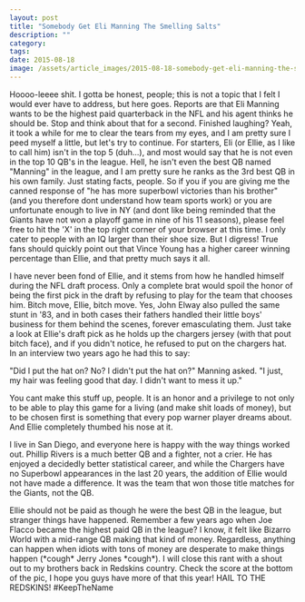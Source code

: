 ```yaml
---
layout: post
title: "Somebody Get Eli Manning The Smelling Salts"
description: ""
category: 
tags: 
date: 2015-08-18
image: /assets/article_images/2015-08-18-somebody-get-eli-manning-the-smelling-salts/manning2.jpg
---
```



<p>Hoooo-leeee shit. I gotta be honest, people; this is not a topic that I felt I would ever have to address, but here goes. Reports are that Eli Manning wants to be the highest paid quarterback in the NFL and his agent thinks he should be. Stop and think about that for a second. Finished laughing? Yeah, it took a while for me to clear the tears from my eyes, and I am pretty sure I peed myself a little, but let's try to continue. For starters, Eli (or Ellie, as I like to call him) isn't in the top 5 (duh...), and most would say that he is not even in the top 10 QB's in the league. Hell, he isn't even the best QB named "Manning" in the league, and I am pretty sure he ranks as the 3rd best QB in his own family. Just stating facts, people. So if you if you are giving me the canned response of "he has more superbowl victories than his brother" (and you therefore dont understand how team sports work) or you are unfortunate enough to live in NY (and dont like being reminded that the Giants have not won a playoff game in nine of his 11 seasons), please feel free to hit the 'X' in the top right corner of your browser at this time. I only cater to people with an IQ larger than their shoe size. But I digress! True fans should quickly point out that Vince Young has a higher career winning percentage than Ellie, and that pretty much says it all.</p><p>I have never been fond of Ellie, and it stems from how he handled himself during the NFL draft process. Only a complete brat would spoil the honor of being the first pick in the draft by refusing to play for the team that chooses him. Bitch move, Ellie, bitch move. Yes, John Elway also pulled the same stunt in '83, and in both cases their fathers handled their little boys' business for them behind the scenes, forever emasculating them. Just take a look at Ellie's draft pick as he holds up the chargers jersey (with that pout bitch face), and if you didn't notice, he refused to put on the chargers hat. In an interview two years ago he had this to say:</p><p>"Did I put the hat on? No? I didn't put the hat on?" Manning asked. "I just, my hair was feeling good that day. I didn't want to mess it up."</p><p>You cant make this stuff up, people. It is an honor and a privilege to not only to be able to play this game for a living (and make shit loads of money), but to be chosen first is something that every pop warner player dreams about. And Ellie completely thumbed his nose at it.</p><p>I live in San Diego, and everyone here is happy with the way things worked out. Phillip Rivers is a much better QB and a fighter, not a crier. He has enjoyed a decidedly better statistical career, and while the Chargers have no Superbowl appearances in the last 20 years, the addition of Ellie would not have made a difference. It was the team that won those title matches for the Giants, not the QB.</p><p>Ellie should not be paid as though he were the best QB in the league, but stranger things have happened. Remember a few years ago when Joe Flacco became the highest paid QB in the league? I know, it felt like Bizarro World with a mid-range QB making that kind of money. Regardless, anything can happen when idiots with tons of money are desperate to make things happen (*cough* Jerry Jones *cough*). I will close this rant with a shout out to my brothers back in Redskins country. Check the score at the bottom of the pic, I hope you guys have more of that this year! HAIL TO THE REDSKINS! #KeepTheName</p>
